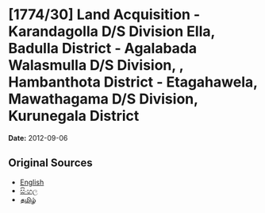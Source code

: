 # [1774/30] Land Acquisition - Karandagolla D/S Division Ella, Badulla District - Agalabada  Walasmulla D/S Division, , Hambanthota District - Etagahawela, Mawathagama D/S  Division, Kurunegala District

**Date:** 2012-09-06

## Original Sources

- [English](https://documents.gov.lk/view/extra-gazettes/2012/9/1774-30_E.pdf)
- [සිංහල](https://documents.gov.lk/view/extra-gazettes/2012/9/1774-30_S.pdf)
- [தமிழ்](https://documents.gov.lk/view/extra-gazettes/2012/9/1774-30_T.pdf)
